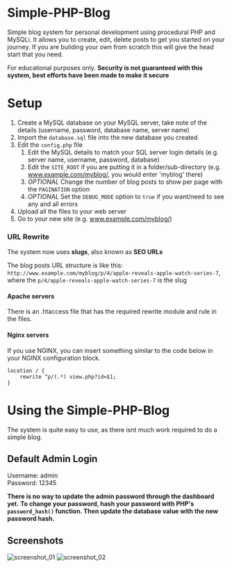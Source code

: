 # Simple-PHP-Blog
Simple blog system for personal development using procedural PHP and MySQLi. It allows you to create, edit, delete posts to get you started on your journey.  If you are building your own from scratch this will give the head start that you need.

For educational purposes only.
**__Security is not guaranteed with this system, best efforts have been made to make it secure__**

Setup
===

1. Create a MySQL database on your MySQL server, take note of the details (username, password, database name, server name)
2. Import the `database.sql` file into the new database you created
3. Edit the `config.php` file
   1. Edit the MySQL details to match your SQL server login details (e.g. server name, username, password, database)
   2. Edit the `SITE_ROOT` if you are putting it in a folder/sub-directory (e.g. www.example.com/myblog/, you would enter 'myblog' there)
   3. _OPTIONAL_ Change the number of blog posts to show per page with the `PAGINATION` option
   4. _OPTIONAL_ Set the `DEBUG_MODE` option to `true` if you want/need to see any and all errors
4. Upload all the files to your web server
5. Go to your new site (e.g. www.example.com/myblog/)

### URL Rewrite
The system now uses **slugs**, also known as **SEO URLs**

The blog posts URL structure is like this: `http://www.example.com/myblog/p/4/apple-reveals-apple-watch-series-7`, where the `p/4/apple-reveals-apple-watch-series-7` is the slug

#### Apache servers
There is an .htaccess file that has the required rewrite module and rule in the files.

#### Nginx servers
If you use NGINX, you can insert something similar to the code below in your NGINX configuration block.      
```
location / {
    rewrite ^p/(.*) view.php?id=$1;
}
```

Using the Simple-PHP-Blog
===

The system is quite easy to use, as there isnt much work required to do a simple blog.

## Default Admin Login
Username: admin  
Password: 12345   

**__There is no way to update the admin password through the dashboard yet.__**
**__To change your password, hash your password with PHP's `password_hash()` function. Then update the database value with the new password hash.__**

## Screenshots

![screenshot_01](https://user-images.githubusercontent.com/16838612/66112823-78d32e00-e5c3-11e9-9b38-93ba488071e0.jpg)
![screenshot_02](https://user-images.githubusercontent.com/16838612/66112874-8d172b00-e5c3-11e9-97e4-590da5675100.jpg)

